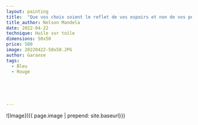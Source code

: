 ```yaml
---
layout: painting
title:  "Que vos choix soient le reflet de vos espoirs et non de vos peurs." 
title_author: Nelson Mandela   
date: 2022-04-22
technique: Huile sur toile
dimensions: 50x50
price: 500
image: 20220422-50x50.JPG
author: Garanse
tags:
  - Bleu
  - Rouge
  
 
  
  
  
---
```

![Image]({{ page.image | prepend: site.baseurl}})

